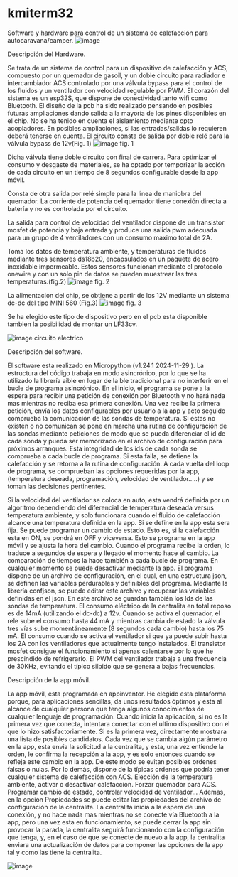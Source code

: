 # kmiterm32
Software y hardware para control de un sistema de calefacción para autocaravana/camper.
![image](https://github.com/user-attachments/assets/5d72325a-72a1-46c5-8bac-9c52b57b173a)

Descripción del Hardware.

Se trata de un sistema de control para un dispositivo de calefacción y ACS, compuesto por un quemador de gasoil, y un doble circuito para radiador e intercambiador ACS controlado por una válvula bypass para el control de los fluidos y un ventilador con velocidad regulable por PWM.
El corazón del sistema es un esp32S, que dispone de conectividad tanto wifi como Bluetooth.
El diseño de la pcb ha sido realizado pensando en posibles futuras ampliaciones dando salida a la mayoría de los pines disponibles en el chip.
No se ha tenido en cuenta el aislamiento mediante opto acopladores. En posibles ampliaciones, si las entradas/salidas lo requieren deberá tenerse en cuenta.
El circuito consta de salida por doble relé para la válvula bypass de 12v(Fig. 1)
![image](https://github.com/user-attachments/assets/a1593144-c1db-4b91-bf6f-7ba533bd6b1f)
fig. 1

Dicha válvula tiene doble circuito con final de carrera. Para optimizar el consumo y desgaste de materiales, se ha optado por temporizar la acción de cada circuito en un tiempo de 8 segundos configurable desde la app móvil.

Consta de otra salida por relé simple para la linea de maniobra del quemador. La corriente de potencia del quemador tiene conexión directa a batería y no es controlada por el circuito.

La salida para control de velocidad del ventilador dispone de un transistor mosfet de potencia y baja entrada y produce una salida pwm adecuada para un grupo de 4 ventiladores con un consumo maximo total de 2A.

Toma los datos de temperatura ambiente, y temperaturas de fluidos mediante tres sensores ds18b20, encapsulados en un paquete de acero inoxidable impermeable. Estos sensores funcionan mediante el protocolo onewire y con un solo pin de datos se pueden muestrear las tres temperaturas.(fig.2)
![image](https://github.com/user-attachments/assets/eec37993-0454-4b55-9f88-e3056e983b31)
fig. 2

La alimentacion del chip, se obtiene a partir de los 12V mediante un sistema dc-dc del tipo MINI 560 (Fig.3)
![image](https://github.com/user-attachments/assets/77006aa3-844e-4db5-9ef2-30d3f0f2510f)
fig. 3

Se ha elegido este tipo de dispositivo pero en el pcb esta disponible tambien la posibilidad de montar un LF33cv.


![image](https://github.com/user-attachments/assets/28e9574b-473e-42fc-8266-3a432e29568f)
circuito electrico

Descripción del software.

El software esta realizado en Micropython (v1.24.1  2024-11-29 ). La estructura del código trabaja en modo asincrónico, por lo que se ha utilizado la librería aible en lugar de la ble tradicional para no interferir en el bucle de programa asincrónico.
En el inicio, el programa se pone a la espera para recibir una petición de conexión por Bluetooth y no hará nada mas mientras no reciba esa primera conexión.
Una vez recibe la primera petición, envía los datos configurables por usuario a la app y acto seguido comprueba la comunicación de las sondas de temperatura. Si estas no existen o no comunican se pone en marcha una rutina de configuración de las sondas mediante peticiones de modo que se pueda diferenciar el id de cada sonda y pueda ser memorizado en el archivo de configuración para próximos arranques.
Esta integridad de los ids de cada sonda se comprueba a cada bucle de programa. Si esta falla, se detiene la calefacción y se retorna a la rutina de configuración.
A cada vuelta del loop de programa, se comprueban las opciones requeridas por la app,(temperatura deseada, programación, velocidad de ventilador…..) y se toman las decisiones pertinentes.

Si la velocidad del ventilador se coloca en auto, esta vendrá definida por un algoritmo dependiendo del diferencial de temperatura deseada versus temperatura ambiente, y solo funcionara cuando el fluido de calefacción alcance una temperatura definida en la app.
Si se define en la app esta sera fija.
Se puede programar un cambio de estado. Esto es, si la calefacción esta en ON, se pondrá en OFF y viceversa.
Esto se programa en la app móvil y se ajusta la hora del cambio. Cuando el programa recibe la orden, lo traduce a segundos de espera y llegado el momento hace el cambio.
La comparación de tiempos la hace también a cada bucle de programa.
En cualquier momento se puede desactivar mediante la app.
El programa dispone de un archivo de configuración, en el cual, en una estructura json, se definen las variables perdurables y definibles del programa.
Mediante la librería confjson, se puede editar este archivo y recuperar las variables definidas en el json.
En este archivo se guardan también los Ids de las sondas de temperatura.
El consumo eléctrico de la centralita en total reposo es de 14mA (utilizando el dc-dc) a 12v.
Cuando se activa el quemador, el rele sube el consumo hasta 44 mA y mientras cambia de estado la válvula tres vías sube momentáneamente (8 segundos cada cambio) hasta los 75 mA.
El consumo cuando se activa el ventilador si que ya puede subir hasta los 2A con los ventiladores que actualmente tengo instalados. El transistor mosfet consigue el funcionamiento si apenas calentarse por lo que he prescindido de refrigerarlo.
El PWM del ventilador trabaja a una frecuencia de 30KHz, evitando el típico silbido que se genera a bajas frecuencias.

Descripción de la app móvil.

La app móvil, esta programada en appinventor. 
He elegido esta plataforma porque, para aplicaciones sencillas, da unos resultados óptimos y esta al alcance de cualquier persona que tenga algunos conocimientos de cualquier lenguaje de programación.
Cuando inicia la aplicación, si no es la primera vez que conecta, intentara conectar con el ultimo dispositivo con el que lo hizo satisfactoriamente. Si es la primera vez, directamente mostrara una lista de posibles candidatos.
Cada vez que se cambia algún parámetro en la app, esta envia la solicitud a la centralita, y esta, una vez entiende la orden, le confirma la recepción a la app, y es solo entonces cuando se refleja este cambio en la app.
De este modo se evitan posibles ordenes falsas o nulas.
Por lo demás, dispone de la típicas ordenes que podría tener cualquier sistema de calefacción con ACS.
Elección de la temperatura ambiente, activar o desactivar calefacción. Forzar quemador para ACS. Programar cambio de estado, controlar velocidad de ventilador…
Ademas, en la opción Propiedades se puede editar las propiedades del archivo de configuración de la centralita.
La centralita inicia a la espera de una conexión, y no hace nada mas mientras no se conecte vía Bluetooth a la app, pero una vez esta en funcionamiento, se puede cerrar la app sin provocar la parada, la centralita seguirá funcionando con la configuración que tenga, y, en el caso de que se conecte de nuevo a la app, la centralita enviara una actualización de datos para componer las opciones de la app tal y como las tiene la centralita.

![image](https://github.com/user-attachments/assets/00cc1e74-0859-4ac0-b95e-ddf6262d21d3)
